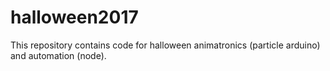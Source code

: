 # halloween2017
This repository contains code for halloween animatronics (particle arduino) and automation (node).
